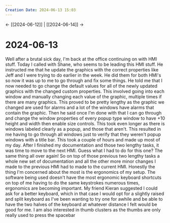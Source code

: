 ```yaml
---
Creation Date: 2024-06-13 15:03
---
```


<- [[2024-06-12]] | [[2024-06-14]]  ->

# 2024-06-13
Well after a brutal sick day, I'm back at the office continuing on with HMI stuff. Today I called with Shane, who seems to be leading this HMI stuff. He instructed me that he update the graphics with the correct properties like Jeff and I were trying to do earlier in the week. He did them for both HMI's so now it was up to me to go through and fix some things. He told me that I now needed to go change the default values for all of the newly updated graphics with the changed custom properties. This involved going into each window and manually changing each value of the graphic, multiple times if there are many graphics. This proved to be pretty lengthy as the graphic we changed are used for alarms and a lot of the windows have alarms that contain the graphic. Then he said once I'm done with that I can go through and change the window properties of every popup type window to have +10 height and width then enable size controls. This took even longer as there is windows labeled clearly as a popup, and those that aren't. This resulted in me having to go through all windows just to verify that they weren't popup windows with a title bar. This took a couple of hours and made up most of my day. After I finished my documentation and those two lengthy tasks, it was time to move to the next HMI. Guess what I had to do for this one? The same thing all over again! So on top of those previous two lengthy tasks a whole new set of documentation and all the other more minor changes I made to the previous HMI had to made to the current HMI. Honestly the thing I'm concerned about the most is the ergonomics of my setup. The software being used doesn't have the most ergonomic keyboard shortcuts on top of me having to do the same keystrokes numerous times, ergonomics are becoming important. My friend Kieran suggested I could ask for a better keyboard, which in that case I would opt for a slightly raised and split keyboard as I've been wanting to try one for awhile and be able to have the two halves of the keyboard at whatever distance I felt would be good for me. I am also interested in thumb clusters as the thumbs are only really used to press the spacebar